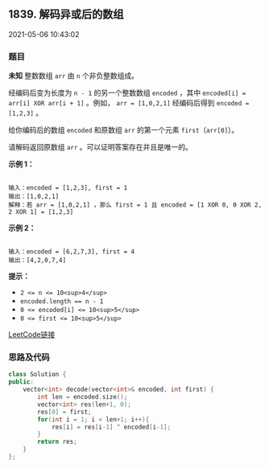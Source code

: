 ## 1839. 解码异或后的数组

2021-05-06 10:43:02

### 题目

**未知** 整数数组 ``arr`` 由 ``n`` 个非负整数组成。

经编码后变为长度为 ``n - 1`` 的另一个整数数组 ``encoded`` ，其中 ``encoded[i] = arr[i] XOR arr[i + 1]`` 。例如，
``arr = [1,0,2,1]`` 经编码后得到 ``encoded = [1,2,3]`` 。

给你编码后的数组 ``encoded`` 和原数组 ``arr`` 的第一个元素 ``first``（``arr[0]``）。

请解码返回原数组 ``arr`` 。可以证明答案存在并且是唯一的。

 

**示例 1：**

```

输入：encoded = [1,2,3], first = 1
输出：[1,0,2,1]
解释：若 arr = [1,0,2,1] ，那么 first = 1 且 encoded = [1 XOR 0, 0 XOR 2, 2 XOR 1] = [1,2,3]
```

**示例 2：**

```

输入：encoded = [6,2,7,3], first = 4
输出：[4,2,0,7,4]
```

 

**提示：**


- ``2 <= n <= 10<sup>4</sup>``
- ``encoded.length == n - 1``
- ``0 <= encoded[i] <= 10<sup>5</sup>``
- ``0 <= first <= 10<sup>5</sup>``



[LeetCode链接](https://leetcode-cn.com/problems/decode-xored-array/)

### 思路及代码

```cpp
class Solution {
public:
    vector<int> decode(vector<int>& encoded, int first) {
        int len = encoded.size();
        vector<int> res(len+1, 0);
        res[0] = first;
        for(int i = 1; i < len+1; i++){
            res[i] = res[i-1] ^ encoded[i-1];
        }
        return res;
    }
};
```